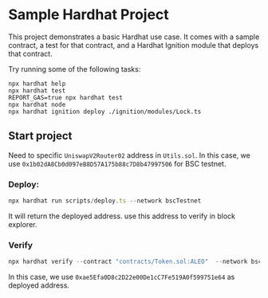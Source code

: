 # Sample Hardhat Project

This project demonstrates a basic Hardhat use case. It comes with a sample contract, a test for that contract, and a Hardhat Ignition module that deploys that contract.

Try running some of the following tasks:

```shell
npx hardhat help
npx hardhat test
REPORT_GAS=true npx hardhat test
npx hardhat node
npx hardhat ignition deploy ./ignition/modules/Lock.ts
```
## Start project
Need to specific `UniswapV2Router02` address in `Utils.sol`. In this case, we use `0x1b02dA8Cb0d097eB8D57A175b88c7D8b47997506` for BSC testnet.
### Deploy:
```typescript 
npx hardhat run scripts/deploy.ts --network bscTestnet
 ```
It will return the deployed address. use this address to verify in block explorer.
### Verify 
```typescript
npx hardhat verify --contract "contracts/Token.sol:ALEO"  --network bscTestnet 0xae5Efa0D8c2D22e00De1cC7Fe519A0f599751e64
```
In this case, we use `0xae5Efa0D8c2D22e00De1cC7Fe519A0f599751e64` as deployed address. 